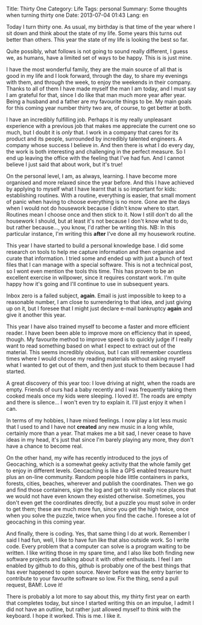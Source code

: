 Title: Thirty One
Category: Life
Tags: personal
Summary: Some thoughts when turning thirty one
Date: 2013-07-04 01:43
Lang: en

Today I turn thirty one. As usual, my birthday is that time of the year where I
sit down and think about the state of my life. Some years this turns out better
than others. This year the state of my life is looking the best so far.

Quite possibly, what follows is not going to sound really different, I guess we,
as humans, have a limited set of ways to be happy. This is is just mine.

I have the most wonderful family, they are the main source of all that is good
in my life and I look forward, through the day, to share my evenings with them,
and through the week, to enjoy the weekends in their company. Thanks to all of
them I have made myself the man I am today, and I must say I am grateful for
that, since I do like that man much more year after year. Being a husband and a
father are my favourite things to be. My main goals for this coming year number
thirty two are, of course, to get better at both.

I have an incredibly fulfilling job. Perhaps it is my really unpleasant
experience with a previous job that makes me appreciate the current one so much,
but I doubt it is *only* that. I work in a company that cares for its product
and its people, surrounded by incredibly talented engineers. A company whose
success I believe in. And then there is what I do every day, the work is both
interesting and challenging in the perfect measure. So I end up leaving the
office with the feeling that I've had fun. And I cannot believe I just said that
about work, but it's true!

On the personal level, I am, as always, learning. I have become more organised
and more relaxed since the year before. And this I have achieved by applying to
myself what I have learnt that is so important for kids: establishing routines.
With a routine, everything is easier, that small moment of panic when having to
choose everything is no more. Gone are the days when I would not do housework
because I didn't know where to start. Routines mean I choose once and then stick
to it. Now I still don't do all the housework I should, but at least it's not
because I don't know what to do, but rather because..., you know, I'd rather be
writing this. NB: In this particular instance, I'm writing this **after** I've
done all my housework routine.

This year I have started to build a personal knowledge base. I did some research
on tools to help me capture information and then organise and curate that
information. I tried some and ended up with just a bunch of text files that I
can manage with a special software. This is not a technical post, so I wont even
mention the tools this time. This has proven to be an excellent exercise in
willpower, since it requires constant work. I'm quite happy how it's going and
I'll continue to use in subsequent years.

Inbox zero is a failed subject, **again**. Email is just impossible to keep to a
reasonable number, I am close to surrendering to that idea, and just giving up
on it, but I foresee that I might just declare e-mail bankruptcy **again** and
give it another this year.

This year I have also trained myself to become a faster and more efficient
reader. I have been been able to improve more on efficiency that in speed,
though. My favourite method to improve speed is to quickly judge if I really
want to read something based on what I expect to extract out of the material.
This seems incredibly obvious, but I can still remember countless times where I
would choose my reading materials without asking myself what I wanted to get out
of them, and then just stuck to them because I had started.

A great discovery of this year too: I love driving at night, when the roads are
empty. Friends of ours had a baby recently and I was frequently taking them
cooked meals once my kids were sleeping. I loved it!. The roads are empty and
there is silence... I won't even try to explain it. I'll just enjoy it when I
can.

In terms of my hobbies, I have mixed feelings. I now play a lot less music that
I used to and I have not **created** any new music in a long while, certainly
more than a year. That makes me a bit sad, I never cease to have ideas in my
head, it's just that since I'm barely playing any more, they don't have a chance
to become real.

On the other hand, my wife has recently introduced to the joys of Geocaching,
which is a somewhat geeky activity that the whole family get to enjoy in
different levels. Geocaching is like a GPS enabled treasure hunt plus an on-line
community. Random people hide little containers in parks, forests, cities,
beaches, wherever and publish the coordinates. Then we go and find those
containers, sign the log and get to visit really nice places that we would not
have even known they existed otherwise. Sometimes, you don't even get the
coordinates directly, but a puzzle you must solve in order to get them; these
are much more fun, since you get the high twice, once when you solve the puzzle,
twice when you find the cache. I foresee a lot of geocaching in this coming
year.

And finally, there is coding. Yes, that same thing I do at work. Remember I said
I had fun, well, I like to have fun like that also outside work. So I write
code. Every problem that a computer can solve is a program waiting to be
written. I like writing those in my spare time, and I also like both finding new
software projects and talking about it with other enthusiasts. I feel I am
enabled by github to do this, github is probably one of the best things that has
ever happened to open source. Never before was the entry barrier to contribute
to your favourite software so low. Fix the thing, send a pull request, BAM!.
Love it!

There is probably a lot more to say about this, my thirty first year on
earth that completes today, but since I started writing this on an impulse, I
admit I did not have an outline, but rather just allowed myself to think with
the keyboard. I hope it worked. This is me. I like it.
